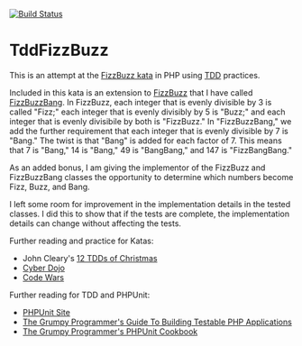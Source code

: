 [![Build Status](https://travis-ci.org/ericpoe/TddFizzBuzz.svg)](https://travis-ci.org/ericpoe/TddFizzBuzz)
# TddFizzBuzz
This is an attempt at the [FizzBuzz kata](http://en.wikipedia.org/wiki/Fizz_buzz) in PHP using [TDD](http://en.wikipedia.org/wiki/Test-driven_development) practices.

Included in this kata is an extension to [FizzBuzz](src/FizzBuzz.php) that I have called [FizzBuzzBang](src/FizzBuzzBang.php). In FizzBuzz, each integer that is evenly divisible by 3 is called "Fizz;" each integer that is evenly divisibly by 5 is "Buzz;" and each integer that is evenly divisibile by both is "FizzBuzz." In "FizzBuzzBang," we add the further requirement that each integer that is evenly divisible by 7 is "Bang." The twist is that "Bang" is added for each factor of 7. This means that 7 is "Bang," 14 is "Bang," 49 is "BangBang," and 147 is "FizzBangBang."

As an added bonus, I am giving the implementor of the FizzBuzz and FizzBuzzBang classes the opportunity to determine which numbers become Fizz, Buzz, and Bang.

I left some room for improvement in the implementation details in the tested classes. I did this to show that if the tests are complete, the implementation details can change without affecting the tests.

Further reading and practice for Katas:
 * John Cleary's [12 TDDs of Christmas](http://www.wiredtothemoon.com/2012/12/12-tdds-of-christmas/)
 * [Cyber Dojo](http://cyber-dojo.org/)
 * [Code Wars](http://www.codewars.com/)

Further reading for TDD and PHPUnit:
 * [PHPUnit Site](https://phpunit.de)
 * [The Grumpy Programmer's Guide To Building Testable PHP Applications](https://leanpub.com/grumpy-phpunit)
 * [The Grumpy Programmer's PHPUnit Cookbook](https://leanpub.com/grumpy-phpunit)
